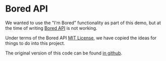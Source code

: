 # Bored API

We wanted to use the "I'm Bored" functionality as part of this demo, but at the time of writing [Bored API](https://www.boredapi.com/api/activity) is not working.

Under terms of the Bored API [MIT License](./license), we have copied the ideas for things to do into this project.

The original version of this code can be found [in github](https://github.com/drewthoennes/Bored-API).